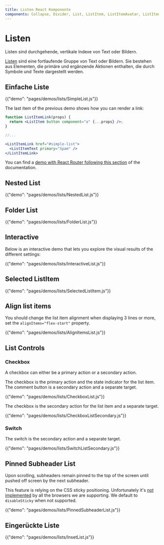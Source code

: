 ```yaml
---
title: Listen React Komponente
components: Collapse, Divider, List, ListItem, ListItemAvatar, ListItemIcon, ListItemSecondaryAction, ListItemText, ListSubheader
---
```

# Listen

<p class="description">Listen sind durchgehende, vertikale Indexe von Text oder Bildern.</p>

[Listen](https://material.io/design/components/lists.html) sind eine fortlaufende Gruppe von Text oder Bildern. Sie bestehen aus Elementen, die primäre und ergänzende Aktionen enthalten, die durch Symbole und Texte dargestellt werden.

## Einfache Liste

{{"demo": "pages/demos/lists/SimpleList.js"}}

The last item of the previous demo shows how you can render a link:

```jsx
function ListItemLink(props) {
  return <ListItem button component="a" {...props} />;
}

//...

<ListItemLink href="#simple-list">
  <ListItemText primary="Spam" />
</ListItemLink>
```

You can find a [demo with React Router following this section](/guides/composition/#react-router) of the documentation.

## Nested List

{{"demo": "pages/demos/lists/NestedList.js"}}

## Folder List

{{"demo": "pages/demos/lists/FolderList.js"}}

## Interactive

Below is an interactive demo that lets you explore the visual results of the different settings:

{{"demo": "pages/demos/lists/InteractiveList.js"}}

## Selected ListItem

{{"demo": "pages/demos/lists/SelectedListItem.js"}}

## Align list items

You should change the list item alignment when displaying 3 lines or more, set the `alignItems="flex-start"` property.

{{"demo": "pages/demos/lists/AlignItemsList.js"}}

## List Controls

### Checkbox

A checkbox can either be a primary action or a secondary action.

The checkbox is the primary action and the state indicator for the list item. The comment button is a secondary action and a separate target.

{{"demo": "pages/demos/lists/CheckboxList.js"}}

The checkbox is the secondary action for the list item and a separate target.

{{"demo": "pages/demos/lists/CheckboxListSecondary.js"}}

### Switch

The switch is the secondary action and a separate target.

{{"demo": "pages/demos/lists/SwitchListSecondary.js"}}

## Pinned Subheader List

Upon scrolling, subheaders remain pinned to the top of the screen until pushed off screen by the next subheader.

This feature is relying on the CSS sticky positioning. Unfortunately it's [not implemented](https://caniuse.com/#search=sticky) by all the browsers we are supporting. We default to `disableSticky` when not supported.

{{"demo": "pages/demos/lists/PinnedSubheaderList.js"}}

## Eingerückte Liste

{{"demo": "pages/demos/lists/InsetList.js"}}